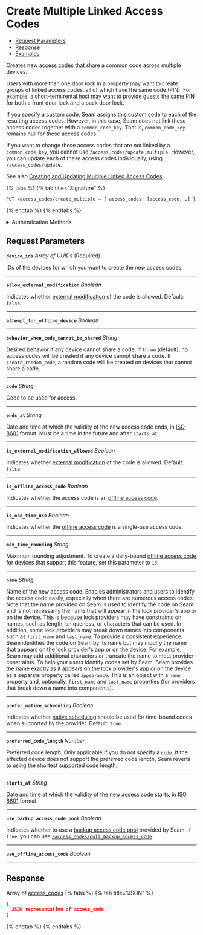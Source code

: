 # Create Multiple Linked Access Codes

- [Request Parameters](./#request-parameters)
- [Response](./#response)
- [Examples](./#examples)

Creates new [access codes](https://docs.seam.co/latest/capability-guides/smart-locks/access-codes) that share a common code across multiple devices.

Users with more than one door lock in a property may want to create groups of linked access codes, all of which have the same code (PIN). For example, a short-term rental host may want to provide guests the same PIN for both a front door lock and a back door lock.

If you specify a custom code, Seam assigns this custom code to each of the resulting access codes. However, in this case, Seam does not link these access codes together with a `common_code_key`. That is, `common_code_key` remains null for these access codes.

If you want to change these access codes that are not linked by a `common_code_key`, you cannot use `/access_codes/update_multiple`. However, you can update each of these access codes individually, using `/access_codes/update`.

See also [Creating and Updating Multiple Linked Access Codes](../../capability-guides/smart-locks/access-codes/creating-and-updating-multiple-linked-access-codes.md).

{% tabs %}
{% tab title="Signature" %}
```
PUT /access_codes/create_multiple ⇒ { access_codes: [access_code, …] }
```
{% endtab %}
{% endtabs %}

<details>

<summary>Authentication Methods</summary>

- API key
- Client session token
- Personal access token
  <br>Must also include the `seam-workspace` header in the request.

To learn more, see [Authentication](https://docs.seam.co/latest/api/authentication).
</details>

## Request Parameters

**`device_ids`** *Array* *of UUIDs* (Required)

IDs of the devices for which you want to create the new access codes.

---

**`allow_external_modification`** *Boolean*

Indicates whether [external modification](https://docs.seam.co/latest/api/access_codes#external-modification) of the code is allowed. Default: `false`.

---

**`attempt_for_offline_device`** *Boolean*

---

**`behavior_when_code_cannot_be_shared`** *String*

Desired behavior if any device cannot share a code. If `throw` (default), no access codes will be created if any device cannot share a code. If `create_random_code`, a random code will be created on devices that cannot share a code.

---

**`code`** *String*

Code to be used for access.

---

**`ends_at`** *String*

Date and time at which the validity of the new access code ends, in [ISO 8601](https://www.iso.org/iso-8601-date-and-time-format.html) format. Must be a time in the future and after `starts_at`.

---

**`is_external_modification_allowed`** *Boolean*

Indicates whether [external modification](https://docs.seam.co/latest/api/access_codes#external-modification) of the code is allowed. Default: `false`.

---

**`is_offline_access_code`** *Boolean*

Indicates whether the access code is an [offline access code](https://docs.seam.co/latest/capability-guides/smart-locks/access-codes/offline-access-codes).

---

**`is_one_time_use`** *Boolean*

Indicates whether the [offline access code](https://docs.seam.co/latest/capability-guides/smart-locks/access-codes/offline-access-codes) is a single-use access code.

---

**`max_time_rounding`** *String*

Maximum rounding adjustment. To create a daily-bound [offline access code](https://docs.seam.co/latest/capability-guides/smart-locks/access-codes/offline-access-codes) for devices that support this feature, set this parameter to `1d`.

---

**`name`** *String*

Name of the new access code. Enables administrators and users to identify the access code easily, especially when there are numerous access codes. Note that the name provided on Seam is used to identify the code on Seam and is not necessarily the name that will appear in the lock provider's app or on the device. This is because lock providers may have constraints on names, such as length, uniqueness, or characters that can be used. In addition, some lock providers may break down names into components such as `first_name` and `last_name`. To provide a consistent experience, Seam identifies the code on Seam by its name but may modify the name that appears on the lock provider's app or on the device. For example, Seam may add additional characters or truncate the name to meet provider constraints. To help your users identify codes set by Seam, Seam provides the name exactly as it appears on the lock provider's app or on the device as a separate property called `appearance`. This is an object with a `name` property and, optionally, `first_name` and `last_name` properties (for providers that break down a name into components).

---

**`prefer_native_scheduling`** *Boolean*

Indicates whether [native scheduling](https://docs.seam.co/latest/capability-guides/smart-locks/access-codes#native-scheduling) should be used for time-bound codes when supported by the provider. Default: `true`.

---

**`preferred_code_length`** *Number*

Preferred code length. Only applicable if you do not specify a `code`. If the affected device does not support the preferred code length, Seam reverts to using the shortest supported code length.

---

**`starts_at`** *String*

Date and time at which the validity of the new access code starts, in [ISO 8601](https://www.iso.org/iso-8601-date-and-time-format.html) format.

---

**`use_backup_access_code_pool`** *Boolean*

Indicates whether to use a [backup access code pool](https://docs.seam.co/latest/core-concepts/access-codes#backup-access-codes) provided by Seam. If `true`, you can use [`/access_codes/pull_backup_access_code`](../../api-clients/access_codes/pull_backup_access_code.md).

---

**`use_offline_access_code`** *Boolean*

---


## Response

Array of [access\_codes](./)
{% tabs %}
{% tab title="JSON" %}
```json
{
  JSON representation of access_code
}
```
{% endtab %}
{% endtabs %}
